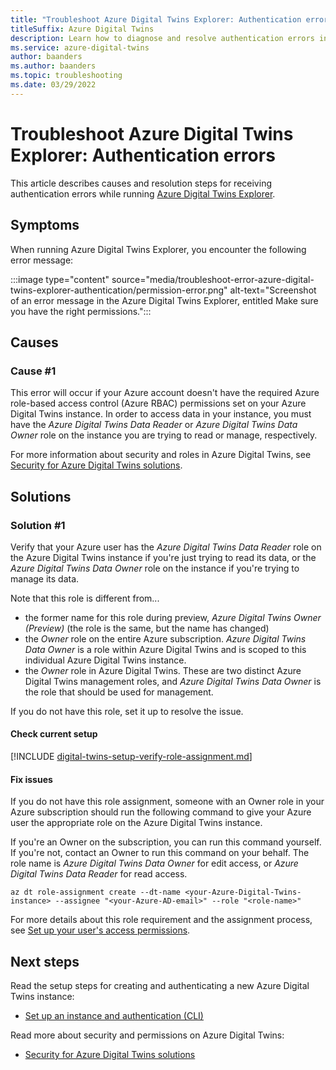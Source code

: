 ```yaml
---
title: "Troubleshoot Azure Digital Twins Explorer: Authentication error"
titleSuffix: Azure Digital Twins
description: Learn how to diagnose and resolve authentication errors in Azure Digital Twins Explorer.
ms.service: azure-digital-twins
author: baanders
ms.author: baanders
ms.topic: troubleshooting
ms.date: 03/29/2022
---
```


# Troubleshoot Azure Digital Twins Explorer: Authentication errors

This article describes causes and resolution steps for receiving authentication errors while running [Azure Digital Twins Explorer](/samples/azure-samples/digital-twins-explorer/digital-twins-explorer/). 

## Symptoms

When running Azure Digital Twins Explorer, you encounter the following error message:

:::image type="content" source="media/troubleshoot-error-azure-digital-twins-explorer-authentication/permission-error.png" alt-text="Screenshot of an error message in the Azure Digital Twins Explorer, entitled Make sure you have the right permissions.":::

## Causes

### Cause #1

This error will occur if your Azure account doesn't have the required Azure role-based access control (Azure RBAC) permissions set on your Azure Digital Twins instance. In order to access data in your instance, you must have the *Azure Digital Twins Data Reader* or *Azure Digital Twins Data Owner* role on the instance you are trying to read or manage, respectively. 

For more information about security and roles in Azure Digital Twins, see [Security for Azure Digital Twins solutions](concepts-security.md).

## Solutions

### Solution #1

Verify that your Azure user has the *Azure Digital Twins Data Reader* role on the Azure Digital Twins instance if you're just trying to read its data, or the *Azure Digital Twins Data Owner* role on the instance if you're trying to manage its data.

Note that this role is different from...
* the former name for this role during preview, *Azure Digital Twins Owner (Preview)* (the role is the same, but the name has changed)
* the *Owner* role on the entire Azure subscription. *Azure Digital Twins Data Owner* is a role within Azure Digital Twins and is scoped to this individual Azure Digital Twins instance.
* the *Owner* role in Azure Digital Twins. These are two distinct Azure Digital Twins management roles, and *Azure Digital Twins Data Owner* is the role that should be used for management.

If you do not have this role, set it up to resolve the issue.

#### Check current setup

[!INCLUDE [digital-twins-setup-verify-role-assignment.md](includes/digital-twins-setup-verify-role-assignment.md)]

#### Fix issues 

If you do not have this role assignment, someone with an Owner role in your Azure subscription should run the following command to give your Azure user the appropriate role on the Azure Digital Twins instance. 

If you're an Owner on the subscription, you can run this command yourself. If you're not, contact an Owner to run this command on your behalf. The role name is *Azure Digital Twins Data Owner* for edit access, or *Azure Digital Twins Data Reader* for read access.

```azurecli-interactive
az dt role-assignment create --dt-name <your-Azure-Digital-Twins-instance> --assignee "<your-Azure-AD-email>" --role "<role-name>"
```

For more details about this role requirement and the assignment process, see [Set up your user's access permissions](how-to-set-up-instance-CLI.md#set-up-user-access-permissions).

## Next steps

Read the setup steps for creating and authenticating a new Azure Digital Twins instance:
* [Set up an instance and authentication (CLI)](how-to-set-up-instance-cli.md)

Read more about security and permissions on Azure Digital Twins:
* [Security for Azure Digital Twins solutions](concepts-security.md)